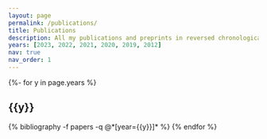 ```yaml
---
layout: page
permalink: /publications/
title: Publications
description: All my publications and preprints in reversed chronological order. Generated by jekyll-scholar and NASA/ADS.
years: [2023, 2022, 2021, 2020, 2019, 2012]
nav: true
nav_order: 1
---
```

<!-- _pages/publications.md -->
<div class="publications">

{%- for y in page.years %}
  <h2 class="year">{{y}}</h2>
  {% bibliography -f papers -q @*[year={{y}}]* %}
{% endfor %}

</div>
